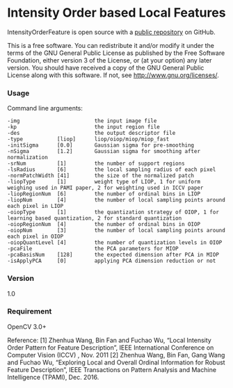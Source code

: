 # Intensity Order based Local Features


IntensityOrderFeature is open source with a [public repository](https://github.com/foelin/IntensityOrderFeature.git) on GitHub.


This is a free software.
You can redistribute it and/or modify
it under the terms of the GNU General Public License as published by
the Free Software Foundation, either version 3 of the License, or
(at your option) any later version.
You should have received a copy of the GNU General Public License
along with this software.  If not, see <http://www.gnu.org/licenses/>.



### Usage
Command line arguments:

    -img                    	the input image file
    -kp 						the input region file 
	-des 						the output descriptor file
	-type       	[liop]		liop/oiop/miop/miop_fast
	-initSigma		[0.0]		Gaussian sigma for pre-smoothing
	-nSigma			[1.2]		Gaussian sigma for smoothing after normalization
	-srNum			[1]			the number of support regions
	-lsRadius		[6]			the local sampling radius of each pixel
	-normPatchWidth	[41]		the size of the normalized patch
	-liopType		[1]			weight type of LIOP, 1 for uniform weighing used in PAMI paper, 2 for weighting used in ICCV paper
	-liopRegionNum	[6]			the number of ordinal bins in LIOP
	-liopNum 		[4]			the number of local sampling points around each pixel in LIOP
	-oiopType		[1]			the quantization strategy of OIOP, 1 for learning based quantization, 2 for standard quantization
	-oiopRegionNum	[4]			the number of ordinal bins in OIOP
	-oiopNum 		[3]			the number of local sampling points around each pixel in OIOP
	-oiopQuantLevel	[4]			the number of quantization levels in OIOP
	-pcaFile					the PCA parameters for MIOP
	-pcaBasisNum	[128]		the expected dimension after PCA in MIOP
	-isApplyPCA		[0]			applying PCA dimension reduction or not
	
### Version
1.0

### Requirement
OpenCV 3.0+

Reference:
[1] Zhenhua Wang, Bin Fan and Fuchao Wu, “Local Intensity Order Pattern for Feature Description”,
IEEE International Conference on Computer Vision (ICCV) , Nov. 2011
[2] Zhenhua Wang, Bin Fan, Gang Wang and Fuchao Wu, “Exploring Local and Overall Ordinal Information for Robust Feature Description”,
IEEE Transactions on Pattern Analysis and Machine Intelligence (TPAMI), Dec. 2016.


